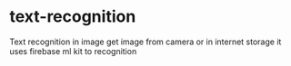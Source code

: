 # text-recognition
<p>Text recognition in  image get image from camera or in internet storage  
it uses firebase ml kit to recognition </p>
